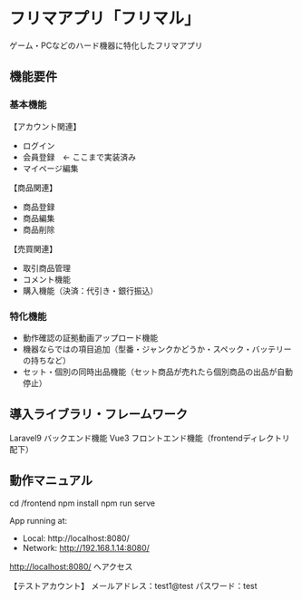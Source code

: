 # フリマアプリ「フリマル」
ゲーム・PCなどのハード機器に特化したフリマアプリ

## 機能要件
### 基本機能
【アカウント関連】
+ ログイン
+ 会員登録　← ここまで実装済み
+ マイページ編集

【商品関連】
+ 商品登録
+ 商品編集
+ 商品削除

【売買関連】
+ 取引商品管理
+ コメント機能
+ 購入機能（決済：代引き・銀行振込）

### 特化機能
+ 動作確認の証拠動画アップロード機能
+ 機器ならではの項目追加（型番・ジャンクかどうか・スペック・バッテリーの持ちなど）
+ セット・個別の同時出品機能（セット商品が売れたら個別商品の出品が自動停止）

## 導入ライブラリ・フレームワーク
Laravel9 バックエンド機能
Vue3 フロントエンド機能（frontendディレクトリ配下）

## 動作マニュアル
cd /frontend
npm install
npm run serve

  App running at:
  - Local:   http://localhost:8080/
  - Network: http://192.168.1.14:8080/

<http://localhost:8080/> へアクセス

【テストアカウント】
メールアドレス：test1@test
パスワード：test
